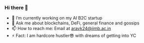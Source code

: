 ### Hi there 👋

- 🔭 I’m currently working on my AI B2C startup
- 💬 Ask me about blockchains, DeFi, general finance and gossips
- 📫 How to reach me: Email at aravk24@iimb.ac.in
- ⚡ Fact: I am hardcore hustler😎 with dreams of getting into YC

